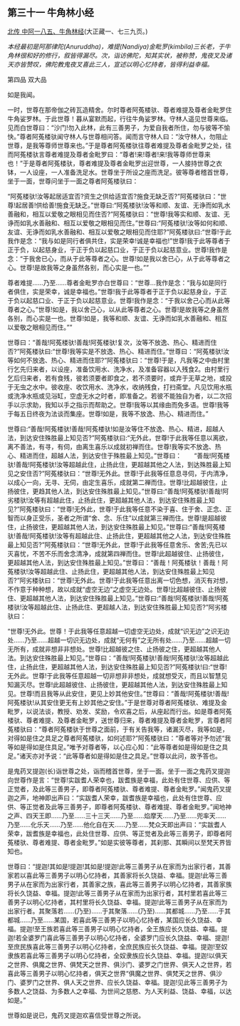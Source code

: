 ## 第三十一 牛角林小经

[北传 中阿一八五、牛角林经](https://github.com/gwsice/buddhism/blob/master/%E6%97%A9%E6%9C%9F/%E4%B8%AD%E9%98%BF%E5%90%AB%E7%BB%8F/48.md#niu-jiao-suo-luo-lin-jing)(大正藏一、七三九页。)

*本经最初是阿那律陀(Anuruddha)，难提(Nandiya)金毗罗(kimbila)三长老，于牛角林很和好的修行，叙皆得漏尽。次，诣访佛陀，知其实状，被称赞，鬼夜叉及诸天亦皆赞叹，佛陀教鬼夜叉喜此三人，宣述以明心忆持者，皆得利益幸福。*

第四品 双大品

如是我闻。

一时，世尊在那帝伽之砖瓦造精舍。尔时尊者阿菟楼驮、尊者难提及尊者金毗罗住牛角娑罗林。于此世尊！暮从宴默而起，行往牛角娑罗林。守林人遥见世尊来临。见而白世尊曰：“沙门!勿入此林，此有三善男子，为爱自我者所住，勿与彼等不愉快。”尊者阿菟楼驮闻守林人与世尊相问答。闻而言守林人曰：“汝守林人，勿阻止世尊，是我等尊师世尊来也。”于是尊者阿菟楼驮往尊者难提及尊者金毗罗之处，往而阿菟楼驮言尊者难提及尊者金毗罗曰：“尊者!来!尊者!来!我等尊师世尊来也！”于是尊者阿菟楼驮，尊者难提及尊者金毗罗出迎世尊，一人接持世尊之衣钵，一人设座，一人准备洗足水。世尊坐于所设之座而洗足。彼等尊者稽首世尊，坐于一面，世尊问坐于一面之尊者阿菟楼驮曰：

“阿菟楼驮!汝等起居适宜否?资生之供给适宜否?施食无缺乏否?”阿菟楼驮曰：“世尊!起居善!供给善!施食无缺乏。”世尊曰:“阿菟楼驮!汝等和顺、友谊、无诤而如乳水善融和，相互以爱敬之眼相见而住否?”阿菟楼驮曰：“世尊!我等实和顺、友谊、无诤而如乳水善融和、相互以爱敬之眼相见而住。”世尊曰:“阿菟楼驮!汝等如何和顺、友谊、无诤而如乳水善融和、相互以爱敬之眼相见而住耶?”阿菟楼驮曰:“世尊!于此我作是念：“我与如是同行者俱共住，实是荣幸!诚是幸福也!”世尊!我于此等尊者于正于负，以起慈身业，于正于负以起慈口业，于正于负以起慈意业。世尊!我作是念：“于我舍已心，而从于此等尊者之心。世尊!如是我以舍已心，从于此等尊者之心。世尊!是故我等之身虽然各别，而心实是一也。””

尊者难提……乃至……尊者金毗罗亦白世尊曰：“世尊…我作是念：“我与如是同行者俱住，实是荣幸，诚是幸福也。”世尊!我于此等尊者于正于负以起慈身业，于正于负以起慈口业、于正于负以起慈意业。世尊!我作是念：“于我以舍己心而从此等尊者之心。”世尊!如是，我以舍己心，以从此等尊者之心。世尊!是故我等之身虽然各别，而心实是一也。世尊!如是，我等和顺、友谊、无诤而如乳水善融和、相互以爱敬之眼相见而住。””

世尊曰：“善哉!阿菟楼驮!善哉!阿菟楼驮!复次，汝等不放逸、热心、精进而住否?”阿菟楼驮曰:“世尊!我等实是不放逸、热心、精进而住。”世尊曰：“阿菟楼驮!汝等如何不放逸、热心、精进而住耶?”阿菟楼驮曰：“世尊!于是，凡我等之中由村里行乞先归来者，以设座，准备饮用水、洗净水，及准备容器以入残食2。由村里行乞后归来者，若有食残，彼若须要者即食之，若不须要时，或弃于无草之地，或投于无虫之水中。彼收座、收饮用水、洗净水，收纳残食，打扫斋堂。凡见饮用水瓶或洗净水瓶或见浴缸，空虚无水之时者，即准备之。若彼不能独自为者，以二次招手以示求助，我知以手之指示而帮助之。世尊!我等以其缘由而免多语。世尊!我等于每五日终夜为法谈而集座。世尊!如是，我等不放逸、热心、精进而住。”

世尊曰:“善哉!阿菟楼驮!善哉!阿菟楼驮!如是汝等住不放逸、热心、精进，超越人法，到达安住殊胜最上知见否?”阿菟楼驮曰:“无外此，世尊!于此我等任意以离欲，离不善法，有寻，有伺，由离生喜乐以成就初禅而住。世尊!我等实不放逸、热心、精进而住，超越人法，到达安住于殊胜最上知见。”世尊曰：　　“善哉!阿菟楼驮!善哉!阿菟楼驮!汝等超越此住，止扬此住，更超越其他之人法，到达殊胜最上知见之安住否?”阿菟楼驮曰：“世尊!无外此。世尊!于此我等任意息寻伺，于内清净，以成心一向，无寻、无伺，由定生喜乐，成就第二禅而住。世尊!比超越彼住，止扬彼住，更趋其他人法，到达安住殊胜最上知见。”世尊曰:“善哉!阿菟楼驮!善哉!阿劣楼驮!汝等有超越此住，止扬此住，更超越其他人法，到达安住殊胜最上知见?”阿菟楼驮曰：“世尊!无外此，世尊!于此我等任意不染于喜、住于舍、正念、正智而以身正受乐，圣者之所谓“舍、念、乐住”以成就第三禅而住。世尊!是超越彼住，止扬彼住，更超越其他人法，到达安住殊胜最上知见。”世尊曰:“善哉!阿菟楼驮!善哉!阿菟楼驮!汝等有超越此住、止扬此住，更超越其他之人法，到达安住殊胜最上知见否?”阿菟楼驮曰：“世尊!无外此，世尊!于此我等任意舍乐、舍苦;先已以灭喜忧，不苦不乐而舍念清净，成就第四禅而住。世尊!此超越彼住、止扬彼住，更超越其他人法，到达安住殊胜最上知见。”世尊曰：“善哉！阿菟楼驮！善哉！阿菟楼驮!汝等超越此住、止扬此住，更超越其他人法，到达安住殊胜最上知见否?”阿劣楼驮曰：“世尊!无外此。世尊!于此我等任意出离一切色想，消灭有对想，不作意于种种想，故以成就“虚空无边”之虚空无边处。世尊!比超越彼住、止扬彼住、更超越其他人法，到达安住殊胜最上知见。”世尊曰:“善哉!阿菟楼驮!善哉!阿菟楼驮!汝等超越此住、止扬此住、更超越人法，到达安住殊胜最上知见否?”阿劣楼驮曰：

“世尊!无外此。世尊！于此我等任意超越一切虚空无边处，成就“识无边”之识无边处……乃至……超越一切识无边处，成就“无何有”之无所有处……乃至……超越一切无所有，成就非想非非想处。世尊!比超越彼之住、止扬彼之住，更超越其他人法。到达安住殊胜最上知见。”世尊曰：“善哉!阿菟楼驮!善哉!阿菟楼驮!汝等超越此住，止扬此住，更超越其他人法，到达安住殊胜最上知见否?”阿菟楼驮!曰:“世尊!无外此。世尊!于此我等任意超越一切非想非非想处，成就想受灭，而且以智慧见知漏灭尽。世尊!此超越彼住、止扬彼住，更超越其他人法，到达安住殊胜最上知见。世尊!而且我等从此安住，更见上妙其他安住。”世尊曰：“善哉!阿菟楼驮!善哉!阿菟楼驮!从其安住更无有上妙其他之安住。”于是世尊对尊者阿菟楼驮、难提及金毗罗，以说法谈，教授、劝发、奖励，令欢喜之后，从座起而行出。如是尊者阿菟楼驮、尊者难提、及尊者金毗罗，送世尊归来，尊者难提及尊者金毗罗，言尊者阿菟楼驮曰：“尊者阿菟楼驮于世尊之面前，于有关告我等，诸漏灭尽，我等如是，对得如是住之具足之尊者阿菟楼驮，如何述耶?”阿菟楼驮曰：“尊者等对予勿述“我等如是得如是住具足。”唯予对尊者等，以心应心知：“此等尊者如是得如是住之具足。”诸天亦对予说：“此等尊者如是得如是住之具足。”世尊以此问，故予答也。

是鬼药叉提迦(长)诣世尊之处，诣而稽首世尊，坐于一面。坐于一面之鬼药叉提迦向世尊作是言：“世尊!实跋耆人荣幸也，跋耆族是幸福，此处有住世尊、应供、等正觉者，及此等三善男子，即尊者阿菟楼驮、尊者难提、尊者金毗罗。”闻鬼药叉提迦之声，地神即出声曰：“实跋耆人荣幸，跋耆族是幸福也，此处有住世尊、应供、等正觉者及此等三善男子，即尊者阿菟楼驮、尊者难提、尊者金毗罗。”闻地神之声、四天王即……乃至……三十三天……乃至……焰摩天……乃至……兜率天……乃至……化乐天……乃至……他化自在天……乃至……梵众天即出声曰：“实跋耆人荣幸，跋耆族是幸福也，此处住世尊、应供、等正觉者及此等三善男子，即尊者阿菟楼驮、尊者难提、尊者金毗罗。”如是实彼等尊者，其刹那、其瞬间以至梵天界皆知也。

世尊曰：“提迦!其如是!提迦!其如是!提迦!此等三善男子从在家而为出家行者，其善家若以喜此等三善男子以明心忆持者，其善家将长久饶益、幸福。提迦!此等三善男子从在家而为出家行者，其善家之族，喜此等三善男子以明心忆持者，其善家族将长久饶益、幸福。提迦!此等三善男子从在家而为出家行者，其村里若喜此等三善男子以明心忆持者，其村里将长久饶益、幸福。提迦!此等三善男子从在家而为出家行者。其聚落若……(乃至)……于其聚落……(乃至)……其都城……乃至……于其都城……乃至……某国，若喜此等三善男子以明心忆持者，某国应长久饶益、幸福。提迦!至王族若喜此等三善男子以明心忆持者，全王族应长久饶益、幸福。提迦!若全婆罗门喜此等三善男子以明心忆持者，全婆罗门应长久饶益、幸福、提迦!至庶民族喜此等三善男子以明心亿持者，全庶民族应长久饶益、幸福。提迦!至奴隶族若喜此等三善男子以明心忆持者，全奴隶族应长久饶益、幸福。提迦!以俱天之世界、俱魔之世界、俱梵天之世界、俱沙门、婆罗之门世界、俱天人之世界，若喜此等三善男子以明心忆持者，俱天之世界“俱魔之世界、俱梵天之世界、俱沙门、婆罗门之世界、俱人天之世界、应长久饶益、幸福。提迦!见此等三善男子为多数人之饶益、为多数人之幸福、为世间之慈愍、为人天利益、饶益、幸福，以达如是。”

世尊如是说已，鬼药叉提迦欢喜信受世尊之所说。
